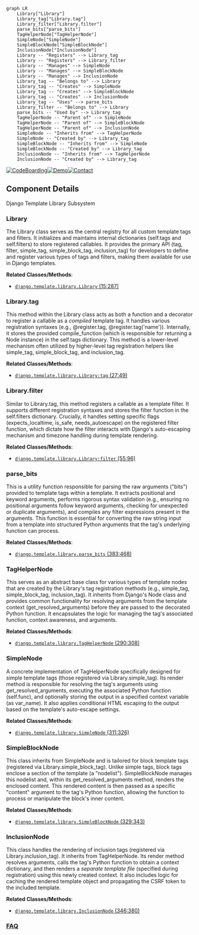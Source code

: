 ```mermaid
graph LR
    Library["Library"]
    Library_tag["Library.tag"]
    Library_filter["Library.filter"]
    parse_bits["parse_bits"]
    TagHelperNode["TagHelperNode"]
    SimpleNode["SimpleNode"]
    SimpleBlockNode["SimpleBlockNode"]
    InclusionNode["InclusionNode"]
    Library -- "Registers" --> Library_tag
    Library -- "Registers" --> Library_filter
    Library -- "Manages" --> SimpleNode
    Library -- "Manages" --> SimpleBlockNode
    Library -- "Manages" --> InclusionNode
    Library_tag -- "Belongs to" --> Library
    Library_tag -- "Creates" --> SimpleNode
    Library_tag -- "Creates" --> SimpleBlockNode
    Library_tag -- "Creates" --> InclusionNode
    Library_tag -- "Uses" --> parse_bits
    Library_filter -- "Belongs to" --> Library
    parse_bits -- "Used by" --> Library_tag
    TagHelperNode -- "Parent of" --> SimpleNode
    TagHelperNode -- "Parent of" --> SimpleBlockNode
    TagHelperNode -- "Parent of" --> InclusionNode
    SimpleNode -- "Inherits from" --> TagHelperNode
    SimpleNode -- "Created by" --> Library_tag
    SimpleBlockNode -- "Inherits from" --> SimpleNode
    SimpleBlockNode -- "Created by" --> Library_tag
    InclusionNode -- "Inherits from" --> TagHelperNode
    InclusionNode -- "Created by" --> Library_tag
```
[![CodeBoarding](https://img.shields.io/badge/Generated%20by-CodeBoarding-9cf?style=flat-square)](https://github.com/CodeBoarding/GeneratedOnBoardings)[![Demo](https://img.shields.io/badge/Try%20our-Demo-blue?style=flat-square)](https://www.codeboarding.org/demo)[![Contact](https://img.shields.io/badge/Contact%20us%20-%20contact@codeboarding.org-lightgrey?style=flat-square)](mailto:contact@codeboarding.org)

## Component Details

Django Template Library Subsystem

### Library
The Library class serves as the central registry for all custom template tags and filters. It initializes and maintains internal dictionaries (self.tags and self.filters) to store registered callables. It provides the primary API (tag, filter, simple_tag, simple_block_tag, inclusion_tag) for developers to define and register various types of tags and filters, making them available for use in Django templates.


**Related Classes/Methods**:

- <a href="https://github.com/django/django/blob/master/django/template/library.py#L15-L287" target="_blank" rel="noopener noreferrer">`django.template.library.Library` (15:287)</a>


### Library.tag
This method within the Library class acts as both a function and a decorator to register a callable as a *compiled* template tag. It handles various registration syntaxes (e.g., @register.tag, @register.tag('name')). Internally, it stores the provided compile_function (which is responsible for returning a Node instance) in the self.tags dictionary. This method is a lower-level mechanism often utilized by higher-level tag registration helpers like simple_tag, simple_block_tag, and inclusion_tag.


**Related Classes/Methods**:

- <a href="https://github.com/django/django/blob/master/django/template/library.py#L27-L49" target="_blank" rel="noopener noreferrer">`django.template.library.Library:tag` (27:49)</a>


### Library.filter
Similar to Library.tag, this method registers a callable as a template filter. It supports different registration syntaxes and stores the filter function in the self.filters dictionary. Crucially, it handles setting specific flags (expects_localtime, is_safe, needs_autoescape) on the registered filter function, which dictate how the filter interacts with Django's auto-escaping mechanism and timezone handling during template rendering.


**Related Classes/Methods**:

- <a href="https://github.com/django/django/blob/master/django/template/library.py#L55-L96" target="_blank" rel="noopener noreferrer">`django.template.library.Library:filter` (55:96)</a>


### parse_bits
This is a utility function responsible for parsing the raw arguments ("bits") provided to template tags within a template. It extracts positional and keyword arguments, performs rigorous syntax validation (e.g., ensuring no positional arguments follow keyword arguments, checking for unexpected or duplicate arguments), and compiles any filter expressions present in the arguments. This function is essential for converting the raw string input from a template into structured Python arguments that the tag's underlying function can process.


**Related Classes/Methods**:

- <a href="https://github.com/django/django/blob/master/django/template/library.py#L383-L468" target="_blank" rel="noopener noreferrer">`django.template.library.parse_bits` (383:468)</a>


### TagHelperNode
This serves as an abstract base class for various types of template nodes that are created by the Library's tag registration methods (e.g., simple_tag, simple_block_tag, inclusion_tag). It inherits from Django's Node class and provides common functionality for resolving arguments from the template context (get_resolved_arguments) before they are passed to the decorated Python function. It encapsulates the logic for managing the tag's associated function, context awareness, and arguments.


**Related Classes/Methods**:

- <a href="https://github.com/django/django/blob/master/django/template/library.py#L290-L308" target="_blank" rel="noopener noreferrer">`django.template.library.TagHelperNode` (290:308)</a>


### SimpleNode
A concrete implementation of TagHelperNode specifically designed for simple template tags (those registered via Library.simple_tag). Its render method is responsible for resolving the tag's arguments using get_resolved_arguments, executing the associated Python function (self.func), and optionally storing the output in a specified context variable (as var_name). It also applies conditional HTML escaping to the output based on the template's auto-escape settings.


**Related Classes/Methods**:

- <a href="https://github.com/django/django/blob/master/django/template/library.py#L311-L326" target="_blank" rel="noopener noreferrer">`django.template.library.SimpleNode` (311:326)</a>


### SimpleBlockNode
This class inherits from SimpleNode and is tailored for block template tags (registered via Library.simple_block_tag). Unlike simple tags, block tags enclose a section of the template (a "nodelist"). SimpleBlockNode manages this nodelist and, within its get_resolved_arguments method, renders the enclosed content. This rendered content is then passed as a specific "content" argument to the tag's Python function, allowing the function to process or manipulate the block's inner content.


**Related Classes/Methods**:

- <a href="https://github.com/django/django/blob/master/django/template/library.py#L329-L343" target="_blank" rel="noopener noreferrer">`django.template.library.SimpleBlockNode` (329:343)</a>


### InclusionNode
This class handles the rendering of inclusion tags (registered via Library.inclusion_tag). It inherits from TagHelperNode. Its render method resolves arguments, calls the tag's Python function to obtain a context dictionary, and then renders a *separate template file* (specified during registration) using this newly created context. It also includes logic for caching the rendered template object and propagating the CSRF token to the included template.


**Related Classes/Methods**:

- <a href="https://github.com/django/django/blob/master/django/template/library.py#L346-L380" target="_blank" rel="noopener noreferrer">`django.template.library.InclusionNode` (346:380)</a>




### [FAQ](https://github.com/CodeBoarding/GeneratedOnBoardings/tree/main?tab=readme-ov-file#faq)